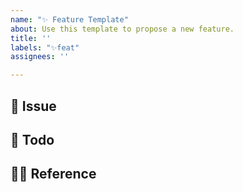 ```yaml
---
name: "✨ Feature Template"
about: Use this template to propose a new feature.
title: ''
labels: "✨feat"
assignees: ''

---
```


## 🍞 Issue
    
## 🧁 Todo
    
## 🧑‍🍳 Reference
